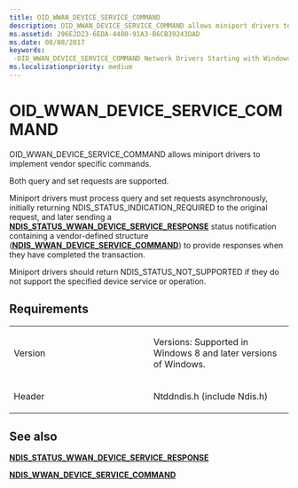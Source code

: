 ```yaml
---
title: OID_WWAN_DEVICE_SERVICE_COMMAND
description: OID_WWAN_DEVICE_SERVICE_COMMAND allows miniport drivers to implement vendor specific commands.NDIS_STATUS_WWAN_DEVICE_SERVICE_RESPONSE status notification containing a vendor-defined structure (NDIS_WWAN_DEVICE_SERVICE_COMMAND) to provide responses when they have completed the transaction.
ms.assetid: 296E2D23-6EDA-4480-91A3-B6CB39243DAD
ms.date: 08/08/2017
keywords: 
 -OID_WWAN_DEVICE_SERVICE_COMMAND Network Drivers Starting with Windows Vista
ms.localizationpriority: medium
---
```


# OID\_WWAN\_DEVICE\_SERVICE\_COMMAND


OID\_WWAN\_DEVICE\_SERVICE\_COMMAND allows miniport drivers to implement vendor specific commands.

Both query and set requests are supported.

Miniport drivers must process query and set requests asynchronously, initially returning NDIS\_STATUS\_INDICATION\_REQUIRED to the original request, and later sending a [**NDIS\_STATUS\_WWAN\_DEVICE\_SERVICE\_RESPONSE**](./ndis-status-wwan-device-service-response.md) status notification containing a vendor-defined structure ([**NDIS\_WWAN\_DEVICE\_SERVICE\_COMMAND**](/windows-hardware/drivers/ddi/ndiswwan/ns-ndiswwan-_ndis_wwan_device_service_command)) to provide responses when they have completed the transaction.

Miniport drivers should return NDIS\_STATUS\_NOT\_SUPPORTED if they do not support the specified device service or operation.

Requirements
------------

<table>
<colgroup>
<col width="50%" />
<col width="50%" />
</colgroup>
<tbody>
<tr class="odd">
<td><p>Version</p></td>
<td><p>Versions: Supported in Windows 8 and later versions of Windows.</p></td>
</tr>
<tr class="even">
<td><p>Header</p></td>
<td>Ntddndis.h (include Ndis.h)</td>
</tr>
</tbody>
</table>

## See also


[**NDIS\_STATUS\_WWAN\_DEVICE\_SERVICE\_RESPONSE**](./ndis-status-wwan-device-service-response.md)

[**NDIS\_WWAN\_DEVICE\_SERVICE\_COMMAND**](/windows-hardware/drivers/ddi/ndiswwan/ns-ndiswwan-_ndis_wwan_device_service_command)

 


